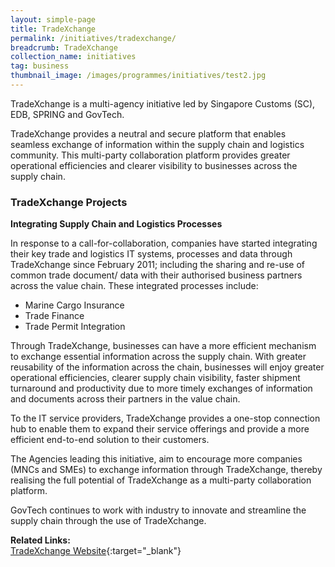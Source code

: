 ```yaml
---
layout: simple-page
title: TradeXchange
permalink: /initiatives/tradexchange/
breadcrumb: TradeXchange
collection_name: initiatives
tag: business
thumbnail_image: /images/programmes/initiatives/test2.jpg
---
```


TradeXchange is a multi-agency initiative led by Singapore Customs (SC), EDB, SPRING and GovTech.

TradeXchange provides a neutral and secure platform that enables seamless exchange of information within the supply chain and logistics community. This multi-party collaboration platform provides greater operational efficiencies and clearer visibility to businesses across the supply chain.

### **TradeXchange Projects**

**Integrating Supply Chain and Logistics Processes**

In response to a call-for-collaboration, companies have started integrating their key trade and logistics IT systems, processes and data through TradeXchange since February 2011; including the sharing and re-use of common trade document/ data with their authorised business partners across the value chain. These integrated processes include:

* Marine Cargo Insurance
* Trade Finance
* Trade Permit Integration

Through TradeXchange, businesses can have a more efficient mechanism to exchange essential information across the supply chain. With greater reusability of the information across the chain, businesses will enjoy greater operational efficiencies, clearer supply chain visibility, faster shipment turnaround and productivity due to more timely exchanges of information and documents across their partners in the value chain.

To the IT service providers, TradeXchange provides a one-stop connection hub to enable them to expand their service offerings and provide a more efficient end-to-end solution to their customers.

The Agencies leading this initiative, aim to encourage more companies (MNCs and SMEs) to exchange information through TradeXchange, thereby realising the full potential of TradeXchange as a multi-party collaboration platform.

GovTech continues to work with industry to innovate and streamline the supply chain through the use of TradeXchange.

**Related Links:**<br>
[TradeXchange Website](https://www.tradexchange.gov.sg/tradexchange/index.html){:target="_blank"}
